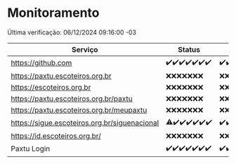 # Monitoramento

Última verificação: 06/12/2024 09:16:00 -03

|Serviço|Status|Últimas 24h|
|---|---|---|
|https://github.com|<span title="2024-11-29: OK=23">✔️</span><span title="2024-11-30: OK=23">✔️</span><span title="2024-12-01: OK=23">✔️</span><span title="2024-12-02: OK=23">✔️</span><span title="2024-12-03: OK=23">✔️</span><span title="2024-12-04: OK=23">✔️</span><span title="2024-12-05: OK=11">✔️</span>|<span title="05/12/2024 09:16:00 -03 : 200">✔️</span><span title="05/12/2024 10:20:00 -03 : 200">✔️</span><span title="05/12/2024 11:08:00 -03 : 200">✔️</span><span title="05/12/2024 12:09:00 -03 : 200">✔️</span><span title="05/12/2024 13:11:00 -03 : 200">✔️</span><span title="05/12/2024 14:08:00 -03 : 200">✔️</span><span title="05/12/2024 15:10:00 -03 : 200">✔️</span><span title="05/12/2024 16:05:00 -03 : 200">✔️</span><span title="05/12/2024 17:10:00 -03 : 200">✔️</span><span title="05/12/2024 18:08:00 -03 : 200">✔️</span><span title="05/12/2024 19:08:00 -03 : 200">✔️</span><span title="05/12/2024 20:09:00 -03 : 200">✔️</span><span title="05/12/2024 21:43:00 -03 : 200">✔️</span><span title="05/12/2024 23:20:00 -03 : 200">✔️</span><span title="06/12/2024 00:27:00 -03 : 200">✔️</span><span title="06/12/2024 01:11:00 -03 : 200">✔️</span><span title="06/12/2024 02:09:00 -03 : 200">✔️</span><span title="06/12/2024 03:13:00 -03 : 200">✔️</span><span title="06/12/2024 04:09:00 -03 : 200">✔️</span><span title="06/12/2024 05:12:00 -03 : 200">✔️</span><span title="06/12/2024 06:09:00 -03 : 200">✔️</span><span title="06/12/2024 07:09:00 -03 : 200">✔️</span><span title="06/12/2024 08:07:00 -03 : 200">✔️</span><span title="06/12/2024 09:16:00 -03 : 200">✔️</span>|
|https://paxtu.escoteiros.org.br|<span title="2024-11-29: Falhas=23">❌</span><span title="2024-11-30: Falhas=23">❌</span><span title="2024-12-01: Falhas=23">❌</span><span title="2024-12-02: Falhas=23">❌</span><span title="2024-12-03: Falhas=23">❌</span><span title="2024-12-04: Falhas=23">❌</span><span title="2024-12-05: Falhas=11">❌</span>|<span title="05/12/2024 09:16:00 -03 : 403">❌</span><span title="05/12/2024 10:20:00 -03 : 403">❌</span><span title="05/12/2024 11:08:00 -03 : 403">❌</span><span title="05/12/2024 12:09:00 -03 : 403">❌</span><span title="05/12/2024 13:11:00 -03 : 403">❌</span><span title="05/12/2024 14:08:00 -03 : 403">❌</span><span title="05/12/2024 15:10:00 -03 : 403">❌</span><span title="05/12/2024 16:05:00 -03 : 403">❌</span><span title="05/12/2024 17:10:00 -03 : 403">❌</span><span title="05/12/2024 18:08:00 -03 : 403">❌</span><span title="05/12/2024 19:08:00 -03 : 403">❌</span><span title="05/12/2024 20:09:00 -03 : 403">❌</span><span title="05/12/2024 21:43:00 -03 : 403">❌</span><span title="05/12/2024 23:20:00 -03 : 403">❌</span><span title="06/12/2024 00:27:00 -03 : 403">❌</span><span title="06/12/2024 01:11:00 -03 : 403">❌</span><span title="06/12/2024 02:09:00 -03 : 403">❌</span><span title="06/12/2024 03:13:00 -03 : 403">❌</span><span title="06/12/2024 04:09:00 -03 : 403">❌</span><span title="06/12/2024 05:12:00 -03 : 403">❌</span><span title="06/12/2024 06:09:00 -03 : 403">❌</span><span title="06/12/2024 07:09:00 -03 : 403">❌</span><span title="06/12/2024 08:07:00 -03 : 403">❌</span><span title="06/12/2024 09:16:00 -03 : 403">❌</span>|
|https://escoteiros.org.br|<span title="2024-11-29: Falhas=23">❌</span><span title="2024-11-30: Falhas=23">❌</span><span title="2024-12-01: Falhas=23">❌</span><span title="2024-12-02: Falhas=23">❌</span><span title="2024-12-03: Falhas=23">❌</span><span title="2024-12-04: Falhas=23">❌</span><span title="2024-12-05: Falhas=11">❌</span>|<span title="05/12/2024 09:16:00 -03 : 403">❌</span><span title="05/12/2024 10:20:00 -03 : 403">❌</span><span title="05/12/2024 11:08:00 -03 : 403">❌</span><span title="05/12/2024 12:09:00 -03 : 403">❌</span><span title="05/12/2024 13:11:00 -03 : 403">❌</span><span title="05/12/2024 14:08:00 -03 : 403">❌</span><span title="05/12/2024 15:10:00 -03 : 403">❌</span><span title="05/12/2024 16:05:00 -03 : 403">❌</span><span title="05/12/2024 17:10:00 -03 : 403">❌</span><span title="05/12/2024 18:08:00 -03 : 403">❌</span><span title="05/12/2024 19:08:00 -03 : 403">❌</span><span title="05/12/2024 20:09:00 -03 : 403">❌</span><span title="05/12/2024 21:43:00 -03 : 403">❌</span><span title="05/12/2024 23:20:00 -03 : 403">❌</span><span title="06/12/2024 00:27:00 -03 : 403">❌</span><span title="06/12/2024 01:11:00 -03 : 403">❌</span><span title="06/12/2024 02:09:00 -03 : 403">❌</span><span title="06/12/2024 03:13:00 -03 : 403">❌</span><span title="06/12/2024 04:09:00 -03 : 403">❌</span><span title="06/12/2024 05:12:00 -03 : 403">❌</span><span title="06/12/2024 06:09:00 -03 : 403">❌</span><span title="06/12/2024 07:09:00 -03 : 403">❌</span><span title="06/12/2024 08:07:00 -03 : 403">❌</span><span title="06/12/2024 09:16:00 -03 : 403">❌</span>|
|https://paxtu.escoteiros.org.br/paxtu|<span title="2024-11-29: Falhas=23">❌</span><span title="2024-11-30: Falhas=23">❌</span><span title="2024-12-01: Falhas=23">❌</span><span title="2024-12-02: Falhas=23">❌</span><span title="2024-12-03: Falhas=23">❌</span><span title="2024-12-04: Falhas=23">❌</span><span title="2024-12-05: Falhas=11">❌</span>|<span title="05/12/2024 09:16:00 -03 : 403">❌</span><span title="05/12/2024 10:20:00 -03 : 403">❌</span><span title="05/12/2024 11:08:00 -03 : 403">❌</span><span title="05/12/2024 12:09:00 -03 : 403">❌</span><span title="05/12/2024 13:11:00 -03 : 403">❌</span><span title="05/12/2024 14:08:00 -03 : 403">❌</span><span title="05/12/2024 15:10:00 -03 : 403">❌</span><span title="05/12/2024 16:05:00 -03 : 403">❌</span><span title="05/12/2024 17:10:00 -03 : 403">❌</span><span title="05/12/2024 18:08:00 -03 : 403">❌</span><span title="05/12/2024 19:08:00 -03 : 403">❌</span><span title="05/12/2024 20:09:00 -03 : 403">❌</span><span title="05/12/2024 21:43:00 -03 : 403">❌</span><span title="05/12/2024 23:20:00 -03 : 403">❌</span><span title="06/12/2024 00:27:00 -03 : 403">❌</span><span title="06/12/2024 01:11:00 -03 : 403">❌</span><span title="06/12/2024 02:09:00 -03 : 403">❌</span><span title="06/12/2024 03:13:00 -03 : 403">❌</span><span title="06/12/2024 04:09:00 -03 : 403">❌</span><span title="06/12/2024 05:12:00 -03 : 403">❌</span><span title="06/12/2024 06:09:00 -03 : 403">❌</span><span title="06/12/2024 07:09:00 -03 : 403">❌</span><span title="06/12/2024 08:07:00 -03 : 403">❌</span><span title="06/12/2024 09:16:00 -03 : 403">❌</span>|
|https://paxtu.escoteiros.org.br/meupaxtu|<span title="2024-11-29: Falhas=23">❌</span><span title="2024-11-30: Falhas=23">❌</span><span title="2024-12-01: Falhas=23">❌</span><span title="2024-12-02: Falhas=23">❌</span><span title="2024-12-03: Falhas=23">❌</span><span title="2024-12-04: Falhas=23">❌</span><span title="2024-12-05: Falhas=11">❌</span>|<span title="05/12/2024 09:16:00 -03 : 403">❌</span><span title="05/12/2024 10:20:00 -03 : 403">❌</span><span title="05/12/2024 11:08:00 -03 : 403">❌</span><span title="05/12/2024 12:09:00 -03 : 403">❌</span><span title="05/12/2024 13:11:00 -03 : 403">❌</span><span title="05/12/2024 14:08:00 -03 : 403">❌</span><span title="05/12/2024 15:10:00 -03 : 403">❌</span><span title="05/12/2024 16:05:00 -03 : 403">❌</span><span title="05/12/2024 17:10:00 -03 : 403">❌</span><span title="05/12/2024 18:08:00 -03 : 403">❌</span><span title="05/12/2024 19:08:00 -03 : 403">❌</span><span title="05/12/2024 20:09:00 -03 : 403">❌</span><span title="05/12/2024 21:43:00 -03 : 403">❌</span><span title="05/12/2024 23:20:00 -03 : 403">❌</span><span title="06/12/2024 00:27:00 -03 : 403">❌</span><span title="06/12/2024 01:11:00 -03 : 403">❌</span><span title="06/12/2024 02:09:00 -03 : 403">❌</span><span title="06/12/2024 03:13:00 -03 : 403">❌</span><span title="06/12/2024 04:09:00 -03 : 403">❌</span><span title="06/12/2024 05:12:00 -03 : 403">❌</span><span title="06/12/2024 06:09:00 -03 : 403">❌</span><span title="06/12/2024 07:09:00 -03 : 403">❌</span><span title="06/12/2024 08:07:00 -03 : 403">❌</span><span title="06/12/2024 09:16:00 -03 : 403">❌</span>|
|https://sigue.escoteiros.org.br/siguenacional|<span title="2024-11-29: OK=22, Falhas=1">⚠️</span><span title="2024-11-30: OK=23">✔️</span><span title="2024-12-01: OK=23">✔️</span><span title="2024-12-02: OK=23">✔️</span><span title="2024-12-03: OK=23">✔️</span><span title="2024-12-04: OK=23">✔️</span><span title="2024-12-05: OK=11">✔️</span>|<span title="05/12/2024 09:16:00 -03 : 200">✔️</span><span title="05/12/2024 10:20:00 -03 : 200">✔️</span><span title="05/12/2024 11:08:00 -03 : 200">✔️</span><span title="05/12/2024 12:09:00 -03 : 200">✔️</span><span title="05/12/2024 13:11:00 -03 : 200">✔️</span><span title="05/12/2024 14:08:00 -03 : 200">✔️</span><span title="05/12/2024 15:10:00 -03 : 200">✔️</span><span title="05/12/2024 16:05:00 -03 : 200">✔️</span><span title="05/12/2024 17:10:00 -03 : 200">✔️</span><span title="05/12/2024 18:08:00 -03 : 200">✔️</span><span title="05/12/2024 19:08:00 -03 : 200">✔️</span><span title="05/12/2024 20:09:00 -03 : 200">✔️</span><span title="05/12/2024 21:43:00 -03 : 200">✔️</span><span title="05/12/2024 23:20:00 -03 : 200">✔️</span><span title="06/12/2024 00:27:00 -03 : 200">✔️</span><span title="06/12/2024 01:11:00 -03 : 200">✔️</span><span title="06/12/2024 02:09:00 -03 : 200">✔️</span><span title="06/12/2024 03:13:00 -03 : 200">✔️</span><span title="06/12/2024 04:09:00 -03 : 200">✔️</span><span title="06/12/2024 05:12:00 -03 : 200">✔️</span><span title="06/12/2024 06:09:00 -03 : 200">✔️</span><span title="06/12/2024 07:09:00 -03 : 200">✔️</span><span title="06/12/2024 08:07:00 -03 : 200">✔️</span><span title="06/12/2024 09:16:00 -03 : 200">✔️</span>|
|https://id.escoteiros.org.br/|<span title="2024-11-29: Falhas=23">❌</span><span title="2024-11-30: Falhas=23">❌</span><span title="2024-12-01: Falhas=23">❌</span><span title="2024-12-02: Falhas=23">❌</span><span title="2024-12-03: Falhas=23">❌</span><span title="2024-12-04: Falhas=23">❌</span><span title="2024-12-05: Falhas=11">❌</span>|<span title="05/12/2024 09:16:00 -03 : 403">❌</span><span title="05/12/2024 10:20:00 -03 : 403">❌</span><span title="05/12/2024 11:08:00 -03 : 403">❌</span><span title="05/12/2024 12:09:00 -03 : 403">❌</span><span title="05/12/2024 13:11:00 -03 : 403">❌</span><span title="05/12/2024 14:08:00 -03 : 403">❌</span><span title="05/12/2024 15:10:00 -03 : 403">❌</span><span title="05/12/2024 16:05:00 -03 : 403">❌</span><span title="05/12/2024 17:10:00 -03 : 403">❌</span><span title="05/12/2024 18:08:00 -03 : 403">❌</span><span title="05/12/2024 19:08:00 -03 : 403">❌</span><span title="05/12/2024 20:09:00 -03 : 403">❌</span><span title="05/12/2024 21:43:00 -03 : 403">❌</span><span title="05/12/2024 23:20:00 -03 : 403">❌</span><span title="06/12/2024 00:27:00 -03 : 403">❌</span><span title="06/12/2024 01:11:00 -03 : 403">❌</span><span title="06/12/2024 02:09:00 -03 : 403">❌</span><span title="06/12/2024 03:13:00 -03 : 403">❌</span><span title="06/12/2024 04:09:00 -03 : 403">❌</span><span title="06/12/2024 05:12:00 -03 : 403">❌</span><span title="06/12/2024 06:09:00 -03 : 403">❌</span><span title="06/12/2024 07:09:00 -03 : 403">❌</span><span title="06/12/2024 08:07:00 -03 : 403">❌</span><span title="06/12/2024 09:16:00 -03 : 403">❌</span>|
|Paxtu Login|<span title="2024-11-29: OK=23">✔️</span><span title="2024-11-30: OK=23">✔️</span><span title="2024-12-01: OK=23">✔️</span><span title="2024-12-02: OK=23">✔️</span><span title="2024-12-03: OK=23">✔️</span><span title="2024-12-04: OK=23">✔️</span><span title="2024-12-05: OK=11">✔️</span>|<span title="05/12/2024 09:16:00 -03 : 200">✔️</span><span title="05/12/2024 10:20:00 -03 : 200">✔️</span><span title="05/12/2024 11:08:00 -03 : 200">✔️</span><span title="05/12/2024 12:09:00 -03 : 200">✔️</span><span title="05/12/2024 13:11:00 -03 : 200">✔️</span><span title="05/12/2024 14:08:00 -03 : 200">✔️</span><span title="05/12/2024 15:10:00 -03 : 200">✔️</span><span title="05/12/2024 16:05:00 -03 : 200">✔️</span><span title="05/12/2024 17:10:00 -03 : 200">✔️</span><span title="05/12/2024 18:08:00 -03 : 200">✔️</span><span title="05/12/2024 19:08:00 -03 : 200">✔️</span><span title="05/12/2024 20:09:00 -03 : 200">✔️</span><span title="05/12/2024 21:43:00 -03 : 200">✔️</span><span title="05/12/2024 23:21:00 -03 : 200">✔️</span><span title="06/12/2024 00:27:00 -03 : 200">✔️</span><span title="06/12/2024 01:11:00 -03 : 200">✔️</span><span title="06/12/2024 02:09:00 -03 : 200">✔️</span><span title="06/12/2024 03:13:00 -03 : 200">✔️</span><span title="06/12/2024 04:09:00 -03 : 200">✔️</span><span title="06/12/2024 05:12:00 -03 : 200">✔️</span><span title="06/12/2024 06:09:00 -03 : 200">✔️</span><span title="06/12/2024 07:09:00 -03 : 200">✔️</span><span title="06/12/2024 08:07:00 -03 : 200">✔️</span><span title="06/12/2024 09:16:00 -03 : 200">✔️</span>|
